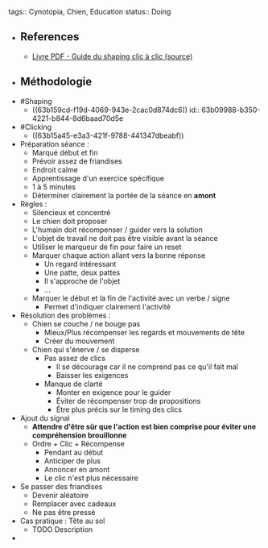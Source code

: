 tags:: Cynotopia, Chien, Education
status:: Doing

- ## References
	- [Livre PDF - Guide du shaping clic à clic (source)](https://cynotopia.online/produit/guide-du-shaping)
- ## Méthodologie
- #Shaping
	- ((63b159cd-f19d-4069-943e-2cac0d874dc6))
	  id:: 63b09988-b350-4221-b844-8d6baad70d5e
- #Clicking
	- ((63b15a45-e3a3-421f-9788-441347dbeabf))
- Préparation séance :
	- Marqué début et fin
	- Prévoir assez de friandises
	- Endroit calme
	- Apprentissage d'un exercice spécifique
	- 1 à 5 minutes
	- Déterminer clairement la portée de la séance en **amont**
- Règles :
	- Silencieux et concentré
	- Le chien doit proposer
	- L'humain doit récompenser / guider vers la solution
	- L'objet de travail ne doit pas être visible avant la séance
	- Utiliser le marqueur de fin pour faire un reset
	- Marquer chaque action allant vers la bonne réponse
		- Un regard intéressant
		- Une patte, deux pattes
		- Il s'approche de l'objet
		- ...
	- Marquer le début et la fin de l'activité avec un verbe / signe
		- Permet d'indiquer clairement l'activité
- Résolution des problèmes :
	- Chien se couche / ne bouge pas
		- Mieux/Plus récompenser les regards et mouvements de tête
		- Créer du mouvement
	- Chien qui s'énerve / se disperse
		- Pas assez de clics
			- Il se décourage car il ne comprend pas ce qu'il fait mal
			- Baisser les exigences
		- Manque de clarté
			- Monter en exigence pour le guider
			- Éviter de récompenser trop de propositions
			- Être plus précis sur le timing des clics
- Ajout du signal
	- **Attendre d'être sûr que l'action est bien comprise pour éviter une compréhension brouillonne**
	- Ordre + Clic + Récompense
		- Pendant au début
		- Anticiper de plus
		- Annoncer en amont
		- Le clic n'est plus nécessaire
- Se passer des friandises
	- Devenir aléatoire
	- Remplacer avec cadeaux
	- Ne pas être pressé
- Cas pratique : Tête au sol
	- TODO Description
-